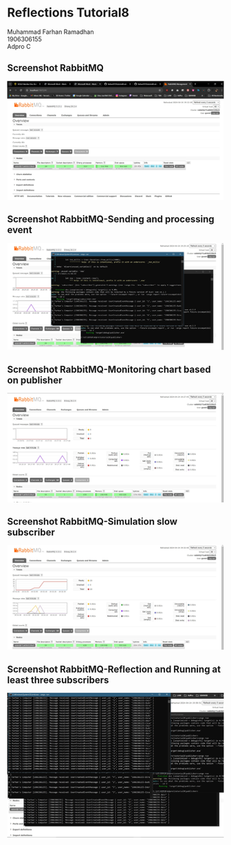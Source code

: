 # Reflections Tutorial8

Muhammad Farhan Ramadhan </br>
1906306155</br>
Adpro C

## Screenshot RabbitMQ

![Screenshot RabbitMQ](assets/images/ss1.jpg)


## Screenshot RabbitMQ-Sending and processing event

![Screenshot RabbitMQ-Sending and processing event](assets/images/ss2.jpg)


## Screenshot RabbitMQ-Monitoring chart based on publisher

![Screenshot RabbitMQ-Monitoring chart based on publisher](assets/images/ss3.jpg)


## Screenshot RabbitMQ-Simulation slow subscriber

![Screenshot RabbitMQ-Simulation slow subscriber](assets/images/ss4.jpg)

## Screenshot RabbitMQ-Reflection and Running at least three subscribers

![Screenshot RabbitMQ-Simulation slow subscriber](assets/images/ss5.jpg)